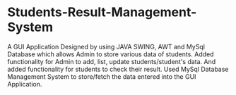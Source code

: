 # Students-Result-Management-System
A GUI Application Designed by using JAVA SWING, AWT and MySql Database which allows Admin to store various data of students. Added functionality for Admin to add, list, update students/student's data. And added functionality for students to check their result. Used MySql Database Management System to store/fetch the data entered into the GUI Application.
